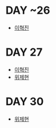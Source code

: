 # DAY ~26
* [이혁진](https://github.com/hyukjin-lee/tech-link-box)

# DAY 27
* [이혁진](https://github.com/hyukjin-lee/link-box/blob/main/2020-11/2020-11-27.md)
* [위제현](https://github.com/wijehyeon/tis/blob/main/2020-11/20201127.md)

# DAY 30
* [위제현](https://github.com/wijehyeon/tis/blob/main/2020-11/20201130.md)
